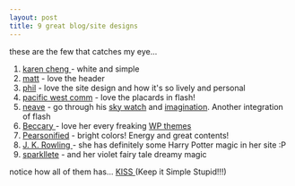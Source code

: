 ```yaml
---
layout: post
title: 9 great blog/site designs
---
```


these are the few that catches my eye...

1. [karen cheng ](http://karencheng.com.au/)- white and simple
2. [matt](http://photomatt.net/) - love the header
3. [phil](http://www.philsproof.com/) - love the site design and how it's so lively and personal
4. [pacific west comm](http://www.thepacificwest.com/) - love the placards in flash!
5. [neave](http://www.neave.com/) - go through his [sky watch](http://www.neave.com/planetarium/) and [imagination](http://www.neave.com/imagination/). Another integration of flash
6. [Beccary ](http://beccary.com/)- love her every freaking [WP themes](http://beccary.com/goodies/wordpress-themes/)
7. [Pearsonified](http://www.pearsonified.com/) - bright colors! Energy and great contents!
8. [J. K. Rowling ](http://www.jkrowling.com/en/)- she has definitely some Harry Potter magic in her site :P
9. [sparkllete](http://sparklette.net/) - and her violet fairy tale dreamy magic

notice how all of them has... [KISS ](http://en.wikipedia.org/wiki/KISS_principle)(Keep it Simple Stupid!!!)
